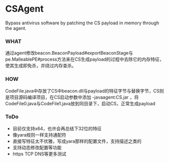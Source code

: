 # CSAgent
  Bypass antivirus software by patching the CS payload in memory through the agent.

  



### WHAT	

​	通过agent修改beacon.BeaconPayload#exportBeaconStage与pe.MalleablePE#process方法来在CS生成payload的过程中去除它的内存特征，使其生成即免杀，并绕过内存查杀。


### HOW
  CodeFile.java中存放了CS中beacon.dll与payload的特征字节与替换字节，CS则是项目源码
​	编译项目，在CS启动参数中添加 -javaagent:CS.jar ，将CodeFile0.java与CodeFile1.java放到同目录下，启动CS，正常生成payload


### ToDo
- 目前仅支持x64，也许会再总结下32位的特征
- 像yara规则一样支持通配符
- 直接写特征太不优雅，写成yara那样的配置文件，支持描述之类的
- 支持动态修改配置等功能
- https TCP DNS等更多测试
